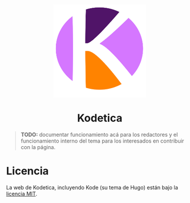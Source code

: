 <div align="center">
   <img src="./static/logo.png" align="center" width=250 height=250 alt="Logo de Kodetica"/>
   <h1 align="center">Kodetica</h1>
</div>

> **TODO:** documentar funcionamiento acá para los redactores
> y el funcionamiento interno del tema para los interesados
> en contribuir con la página.

# Licencia

La web de Kodetica, incluyendo Kode (su tema de Hugo) están
bajo la [licencia MIT](./LICENSE).
